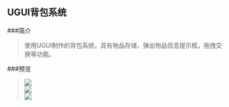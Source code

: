 ## UGUI背包系统  

###简介     
> 使用UGUI制作的背包系统，具有物品存储，弹出物品信息提示框，拖拽交换等功能。  

###预览  
> ![](https://github.com/XINCGer/Unity3DTraining/blob/master/UGUITraining/KnapsackSystem/Previews/Previews1.png)  
> ![](https://github.com/XINCGer/Unity3DTraining/blob/master/UGUITraining/KnapsackSystem/Previews/Previews2.png)  
> ![](https://github.com/XINCGer/Unity3DTraining/blob/master/UGUITraining/KnapsackSystem/Previews/Previews3.png)
